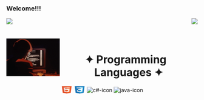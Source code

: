 ### Welcome!!!

<div >
  <img height="100em" src="https://github-readme-stats.vercel.app/api?username=beaalvess&show_icons=true&theme=default&include_all_commits=true&count_private=true"/>
  <img align="right" height="100em" src="https://github-readme-stats.vercel.app/api/top-langs/?username=beaalvess&layout=compact&langs_count=16&theme=default"/>
</div>
<br>

<div align = center>
    <div style = display: inline-block><br> 
    <img align="left" height="100" alt="Coding gif" src="gif/coding.gif">
</div>
  <h1 align="center">✦ Programming Languages ✦</h1>
  <img align="center" height="20" width="30" alt="html-icon" src="https://raw.githubusercontent.com/devicons/devicon/master/icons/html5/html5-original.svg">
  <img align="center" height="20" width="30" alt="css-icon" src="https://raw.githubusercontent.com/devicons/devicon/master/icons/css3/css3-original.svg">
  <img align="center" height="20" width="30" alt="c#-icon" src="https://cdn.jsdelivr.net/gh/devicons/devicon@latest/icons/csharp/csharp-original.svg">
  <img align="center" height="20" width="30" alt="java-icon" src="https://cdn.jsdelivr.net/gh/devicons/devicon@latest/icons/java/java-original.svg">
</div>

<!--
**beaalvess/beaalvess** is a ✨ _special_ ✨ repository because its `README.md` (this file) appears on your GitHub profile.

Here are some ideas to get you started:

- 🔭 I’m currently working on ...
- 🌱 I’m currently learning ...
- 👯 I’m looking to collaborate on ...
- 🤔 I’m looking for help with ...
- 💬 Ask me about ...
- 📫 How to reach me: ...
- 😄 Pronouns: ...
- ⚡ Fun fact: ...
-->
